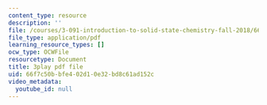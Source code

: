 ```yaml
---
content_type: resource
description: ''
file: /courses/3-091-introduction-to-solid-state-chemistry-fall-2018/66f7c50bbfe402d10e32bd8c61ad152c_SDrn8A4IzrA.pdf
file_type: application/pdf
learning_resource_types: []
ocw_type: OCWFile
resourcetype: Document
title: 3play pdf file
uid: 66f7c50b-bfe4-02d1-0e32-bd8c61ad152c
video_metadata:
  youtube_id: null
---
```

